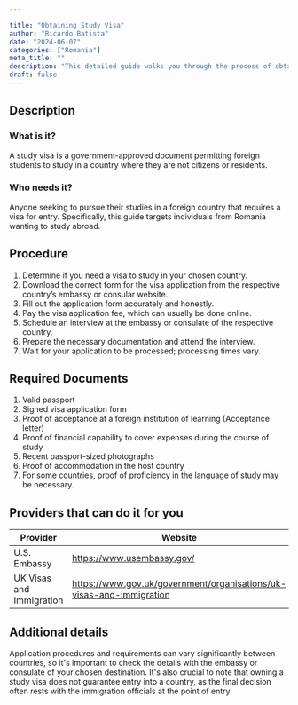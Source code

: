 ```yaml
---

title: "Obtaining Study Visa"
author: "Ricardo Batista"
date: "2024-06-07"
categories: ["Romania"]
meta_title: ""
description: "This detailed guide walks you through the process of obtaining a student visa, including eligibility criteria, procedure, required documents, and more."
draft: false
---
```


## Description
### What is it?
A study visa is a government-approved document permitting foreign students to study in a country where they are not citizens or residents.

### Who needs it?
Anyone seeking to pursue their studies in a foreign country that requires a visa for entry. Specifically, this guide targets individuals from Romania wanting to study abroad.

## Procedure
1. Determine if you need a visa to study in your chosen country.
2. Download the correct form for the visa application from the respective country’s embassy or consular website. 
3. Fill out the application form accurately and honestly.
4. Pay the visa application fee, which can usually be done online.
5. Schedule an interview at the embassy or consulate of the respective country.
6. Prepare the necessary documentation and attend the interview.
7. Wait for your application to be processed; processing times vary.

## Required Documents

1. Valid passport
2. Signed visa application form
3. Proof of acceptance at a foreign institution of learning (Acceptance letter)
4. Proof of financial capability to cover expenses during the course of study
5. Recent passport-sized photographs
6. Proof of accommodation in the host country
7. For some countries, proof of proficiency in the language of study may be necessary.

## Providers that can do it for you

| Provider        |     Website          |     Timelines    | Cost         |
| --------------- | -------------------  |  :-------------: | :----------: |
| U.S. Embassy   |  https://www.usembassy.gov/   |      Varies     | Varies       |
| UK Visas and Immigration | https://www.gov.uk/government/organisations/uk-visas-and-immigration |       Varies      |    Varies    |

## Additional details
Application procedures and requirements can vary significantly between countries, so it's important to check the details with the embassy or consulate of your chosen destination. It's also crucial to note that owning a study visa does not guarantee entry into a country, as the final decision often rests with the immigration officials at the point of entry.